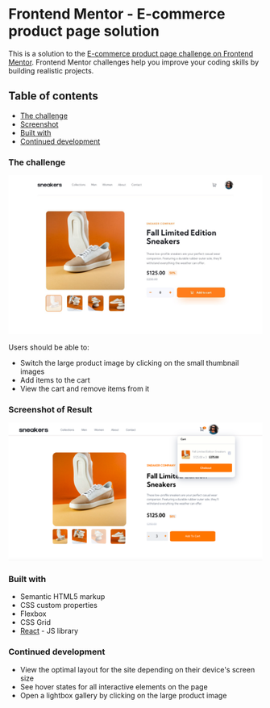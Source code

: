 # Frontend Mentor - E-commerce product page solution

This is a solution to the [E-commerce product page challenge on Frontend Mentor](https://www.frontendmentor.io/challenges/ecommerce-product-page-UPsZ9MJp6). Frontend Mentor challenges help you improve your coding skills by building realistic projects.

## Table of contents

  - [The challenge](#the-challenge)
  - [Screenshot](#screenshot)
  - [Built with](#built-with)
  - [Continued development](#continued-development)

### The challenge
![challenge to beat](design/desktop-design.jpg)

Users should be able to:

- Switch the large product image by clicking on the small thumbnail images
- Add items to the cart
- View the cart and remove items from it

### Screenshot of Result

![final result](public/images/endofday.png)

### Built with

- Semantic HTML5 markup
- CSS custom properties
- Flexbox
- CSS Grid
- [React](https://reactjs.org/) - JS library

### Continued development

- View the optimal layout for the site depending on their device's screen size
- See hover states for all interactive elements on the page
- Open a lightbox gallery by clicking on the large product image

